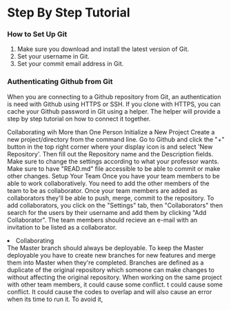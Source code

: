# Step By Step Tutorial 

### How to Set Up Git

1. Make sure you download and install the latest version of Git.
2. Set your username in Git.
3. Set your commit email address in Git.

### Authenticating Github from Git

When you are connecting to a Github repository from Git, an authentication is need with Github using HTTPS or SSH.
If you clone with HTTPS, you can cache your Github password in Git using a helper. The helper will provide a step by step tutorial on how to connect it together.

Collaborating wih More than One Person
Initialize a New Project
 Create a new project/directory from the command line. Go to Github and click the "+" button in the top right corner where your display icon is and select 'New Repository'. Then fill out the Repository name and the Description fields. Make sure to change the settings according to what your professor wants.
        Make sure to have "READ.md" file accessible to be able to commit or make other changes.
 Setup Your Team
 Once you have your team members to be able to work collaboratively. You need to add the other members of the team to be as collaborator. Once your team members are added  as collaborators they'll be able to push, merge, commit to the repository.
        To add collaborators, you click on the "Settings" tab, then "Collaborators" then search for the users by their username and add them by clicking "Add Collaborator". The team members should recieve an e-mail with an invitation to be listed as a collaborator.
        <li>Collaborating</li>
        The Master branch should always be deployable. To keep the Master deployable you have to create new branches for new features and merge them into Master when they're completed. Branches are defined as a duplicate of the original repository which someone can make changes to without affecting the original repository.
        When working on the same project with other team members, it could cause some conflict. t could cause some conflict. It could cause the codes to overlap and will also cause an error when its time to run it. To avoid it,
        
        
